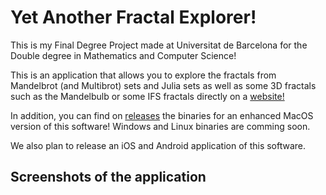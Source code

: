 # Yet Another Fractal Explorer!

This is my Final Degree Project made at Universitat de Barcelona for the Double degree in Mathematics and Computer Science!

This is an application that allows you to explore the fractals from Mandelbrot (and Multibrot) sets and Julia sets as well as some 3D fractals such as the Mandelbulb or some IFS fractals directly on a [website!](https://adry26.github.io/YetAnotherFractalExplorer/)

In addition, you can find on [releases](https://github.com/adry26/YetAnotherFractalExplorer/releases/latest) the binaries for an enhanced MacOS version of this software! Windows and Linux binaries are comming soon.

We also plan to release an iOS and Android application of this software.

## Screenshots of the application

